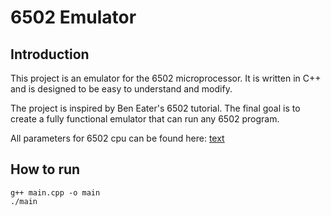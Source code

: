 # 6502 Emulator

## Introduction

This project is an emulator for the 6502 microprocessor. It is written in C++ and is designed to be easy to understand and modify.

The project is inspired by Ben Eater's 6502 tutorial. The final goal is to create a fully functional emulator that can run any 6502 program.

All parameters for 6502 cpu can be found here:
[text](https://www.westerndesigncenter.com/wdc/documentation/w65c02s.pdf)


## How to run

```
g++ main.cpp -o main
./main
```
